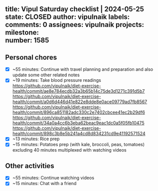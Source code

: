 title:	Vipul Saturday checklist | 2024-05-25
state:	CLOSED
author:	vipulnaik
labels:	
comments:	0
assignees:	vipulnaik
projects:	
milestone:	
number:	1585
--
## Personal chores

- [x] ~55 minutes: Continue with travel planning and preparation and also update some other related notes
- [x] ~19 minutes: Take blood pressure readings https://github.com/vipulnaik/diet-exercise-health/commit/ae8e784ecdb32a3b65b14c75de3d1271c391d5b7 https://github.com/vipulnaik/diet-exercise-health/commit/a0d6d446d41e822e8dde8e0ace09779ad7fb8567 https://github.com/vipulnaik/diet-exercise-health/commit/896ca851182adc330c2e7402cbcee41ec2b29df6 https://github.com/vipulnaik/diet-exercise-health/commit/34a0a4cc6b3eba62beac9eac1dc0a5f05fb10475 https://github.com/vipulnaik/diet-exercise-health/commit/898c3b8e5b241a4cd8d834231cd9e41192571524
- [x] ~13 minutes: Rice prep
- [x] ~15 minutes: Potatoes prep (with kale, broccoli, peas, tomatoes) excluding 40 minutes multiplexed with watching videos

## Other activities

- [x] ~55 minutes: Continue watching videos
- [x] ~15 minutes: Chat with a friend
